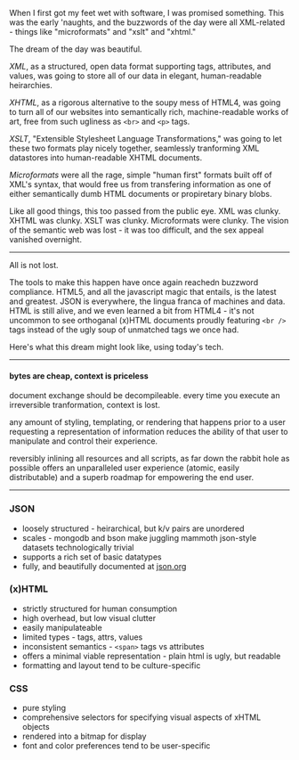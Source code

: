 When I first got my feet wet with software, I was promised something.
This was the early 'naughts, and the buzzwords of the day were all XML-related - things like "microformats" and "xslt" and "xhtml."

The dream of the day was beautiful.


_XML_, as a structured, open data format supporting tags, attributes, and values, was going to store all of our data in elegant, human-readable heirarchies.

_XHTML_, as a rigorous alternative to the soupy mess of HTML4, was going to turn all of our websites into semantically rich, machine-readable works of art, free from such ugliness as `<br>` and `<p>` tags.

_XSLT_, "Extensible Stylesheet Language Transformations," was going to let these two formats play nicely together, seamlessly tranforming XML datastores into human-readable XHTML documents.

_Microformats_ were all the rage, simple "human first" formats built off of XML's syntax, that would free us from transfering information as one of either semantically dumb HTML documents or propiretary binary blobs.


Like all good things, this too passed from the public eye.
XML was clunky.
XHTML was clunky.
XSLT was clunky.
Microformats were clunky.
The vision of the semantic web was lost - it was too difficult, and the sex appeal vanished overnight.

-----

All is not lost.

The tools to make this happen have once again reachedn buzzword compliance.
HTML5, and all the javascript magic that entails, is the latest and greatest.
JSON is everywhere, the lingua franca of machines and data.
HTML is still alive, and we even learned a bit from HTML4 - it's not uncommon to see orthoganal (x)HTML documents proudly featuring `<br />` tags instead of the ugly soup of unmatched tags we once had.


Here's what this dream might look like, using today's tech.

----

#### bytes are cheap, context is priceless

document exchange should be decompileable.
every time you execute an irreversible tranformation, context is lost.


any amount of styling, templating, or rendering that happens prior to a user requesting a representation of information reduces the ability of that user to manipulate and control their experience.

reversibly inlining all resources and all scripts, as far down the rabbit hole as possible offers an unparalleled user experience (atomic, easily distributable) and a superb roadmap for empowering the end user.

-----

### JSON

* loosely structured - heirarchical, but k/v pairs are unordered
* scales - mongodb and bson make juggling mammoth json-style datasets technologically trivial
* supports a rich set of basic datatypes
* fully, and beautifully documented at [json.org](http://json.org)

### (x)HTML

* strictly structured for human consumption
* high overhead, but low visual clutter
* easily manipulateable
* limited types - tags, attrs, values
* inconsistent semantics - `<span>` tags vs attributes
* offers a minimal viable representation - plain html is ugly, but readable
* formatting and layout tend to be culture-specific

### CSS

* pure styling
* comprehensive selectors for specifying visual aspects of xHTML objects
* rendered into a bitmap for display
* font and color preferences tend to be user-specific

